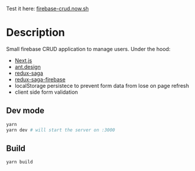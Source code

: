 Test it here: [firebase-crud.now.sh](https://firebase-crud.now.sh)

# Description

Small firebase CRUD application to manage users.
Under the hood:

*   [Next.js](https://nextjs.org/)
*   [ant.design](https://ant.design)
*   [redux-saga](https://github.com/redux-saga/redux-saga)
*   [redux-saga-firebase](https://github.com/n6g7/redux-saga-firebase)
*   localStorage persistece to prevent form data from lose on page refresh
*   client side form validation

## Dev mode

```bash
yarn
yarn dev # will start the server on :3000
```

## Build

`yarn build`
